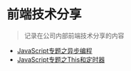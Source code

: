 # 前端技术分享

> 记录在公司内部前端技术分享的内容

- [JavaScript专题之异步编程](/articles/Share/JavaScript专题之异步编程)
- [JavaScript专题之This和定时器](/articles/Share/JavaScript专题之This和定时器.html)